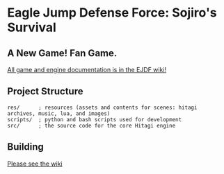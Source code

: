 # Eagle Jump Defense Force: Sojiro's Survival
## A New Game! Fan Game.

[All game and engine documentation is in the EJDF wiki!](https://github.com/EJDF/EJDF/wiki)

## Project Structure

```
res/      ; resources (assets and contents for scenes: hitagi archives, music, lua, and images)
scripts/  ; python and bash scripts used for development
src/      ; the source code for the core Hitagi engine
```

## Building
[Please see the wiki](https://github.com/EJDF/EJDF/wiki/Building-EJDF)

